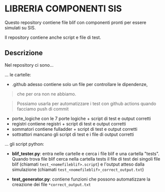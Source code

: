 # LIBRERIA COMPONENTI SIS

Questo repository contiene file blif
con componenti pronti per essere simulati su SIS.

Il repository contiene anche script e file di test.

## Descrizione

Nel repository ci sono...

... le cartelle:
* .github adesso contiene solo un file per controllare le dipendenze, 
> che per ora non ne abbiamo.

> Possiamo usarla per automatizzare i test con github actions quando facciamo push di commit

* porte_logiche con le 7 porte logiche + script di test e output corretti
* registri contiene registri + script di test e output corretti
* sommatori contiene fulladder + script di test e output corretti
* sottrattori mancano gli script di test e i file di output corretti

... gli script python:
* **blif_tester.py**: entra nelle cartelle e cerca i file blif e una cartella "tests".
Quando trova file blif cerca nella cartella tests
il file di test dei singoli file blif (chiamati ```test_<nomefileblif>.script```)
e l'output atteso dalla simulazione (chiamati ```test_<nomefileblif>_correct_output.txt```)

* **test_generator.py**: contiene funzioni che possono automatizzare la creazione dei
file ```*correct_output.txt```